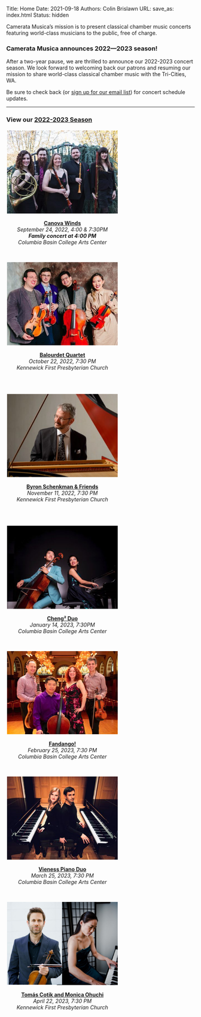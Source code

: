 Title: Home
Date: 2021-09-18
Authors: Colin Brislawn
URL:
save_as: index.html
Status: hidden

Camerata Musica’s mission is to present classical chamber music concerts featuring world-class musicians to the public, free of charge.

### Camerata Musica announces 2022—2023 season!

After a two-year pause, we are thrilled to announce our 2022-2023 concert season. We look forward to welcoming back our patrons and resuming our mission to share world-class classical chamber music with the Tri-Cities, WA.

Be sure to check back (or [sign up for our email list](http://eepurl.com/cD1Zvv)) for concert schedule updates.

---

### View our [2022-2023 Season]({filename}/pages/CurrentSeason.md)


<div class="season-container">

  <div class="season-cell">
    <a href="./canova-winds.html"><img alt="Canova Winds photo" src="/images/2022-2023/CanovaWinds-small.jpg"/></a>
    <p>
      <strong><a href="./canova-winds.html">Canova Winds</a></strong><br/> <em>September 24, 2022, 4:00 &amp; 7:30PM</em><br/> 
      <strong><em>Family concert at 4:00 PM</em></strong><br/> 
      <em>Columbia Basin College Arts Center</em><br/>
      <br/>
    </p>
  </div>
  
  <div class="season-cell">
    <a href="./balourdet-quartet.html"><img alt="Balourdet Quartet photo" src="/images/2022-2023/BalourdetQuartet-small.jpg"/></a>
    <p>
      <strong><a href="./balourdet-quartet.html">Balourdet Quartet</a></strong><br/> 
      <em>October 22, 2022, 7:30 PM</em><br/> <em>Kennewick First Presbyterian Church</em><br/> 
      <br/>
      <br/>
    </p>
  </div>
  
  <div class="season-cell">
    <a href="./byron-schenkman-2022.html"><img alt="Byron Schenkman at" src="/images/2022-2023/ByronSchenkman-small.jpg"/></a>
    <p>
    <strong><a href="./byron-schenkman-2022.html">Byron Schenkman &amp; Friends</a></strong><br/> 
    <em>November 11, 2022, 7:30 PM</em><br/> <em>Kennewick First Presbyterian Church</em><br/> 
    <br/>
    <br/>
    </p>
  </div>

  <div class="season-cell">
    <a href="./Cheng-2-Duo.html"><img alt="Cheng² Duo, back to back" src="/images/2022-2023/Cheng2Duo-small.jpg"/></a>
    <p>
      <strong><a href="./Cheng-2-Duo.html">Cheng² Duo</a></strong><br/> 
      <em>January 14, 2023, 7:30PM</em><br/> 
      <em>Columbia Basin College Arts Center</em><br/>
      <br/>
    </p>
  </div>
  
  <div class="season-cell">
    <a href="./fandango.html"><img alt="Fandango group photo" src="/images/2022-2023/Fandango-small.jpg"/></a>
    <p>
      <strong><a href="./fandango.html">Fandango!</a></strong><br/> 
      <em>February 25, 2023, 7:30 PM</em><br/> 
      <em>Columbia Basin College Arts Center</em><br/>
      <br/>
    </p>
  </div>
  
  <div class="season-cell">
    <a href="./vieness-piano-duo.html"><img alt="Vieness Piano Duo back to back at pianos" src="/images/2022-2023/VienessPianoDuo-small.jpg"/></a>
    <p>
      <strong><a href="./vieness-piano-duo.html">Vieness Piano Duo</a></strong><br/> 
      <em>March 25, 2023, 7:30 PM</em><br/> 
      <em>Columbia Basin College Arts Center</em><br/>
      <br/>
    </p>
  </div>

  <div class="season-cell">
    <a href="./tomas-cotiksusan-chan.html"><img alt="Tomás Cotik and Susan Chan" src="/images/2022-2023/TomasCotikandMonicaOhuchi-small.jpg"/></a>
    <p>
      <strong><a href="./tomas-cotiksusan-chan.html">Tomás Cotik and Monica Ohuchi</a></strong><br/> 
      <em>April 22, 2023, 7:30 PM</em><br/> 
      <em>Kennewick First Presbyterian Church</em><br/>
      <br/>
    </p>
    </div>
  
</div>

<style>

  .season-container {
  display: grid;
  grid-template-columns:  repeat(auto-fit, minmax(280px, 300px));
  grid-auto-flow: row;
  justify-content: start;
  
  
  }
  .season-cell {
  padding: 2px;
    text-align: center;
    margin-bottom: 10px;
    text-decoration: none;
    border-bottom: none;

  }

</style>


<!--
<table>
<colgroup>
<col style="width: 33%"/>
<col style="width: 33%"/>
<col style="width: 33%"/>
</colgroup>
<tbody>
<tr class="odd">
<td style="text-align: center;"><a href="./canova-winds.html"><img alt="Canova Winds photo" src="/images/2022-2023/CanovaWinds-small.jpg"/></a></td>
<td style="text-align: center;"><a href="./balourdet-quartet.html"><img alt="Balourdet Quartet photo" src="/images/2022-2023/BalourdetQuartet-small.jpg"/></a></td>
<td style="text-align: center;"><a href="./byron-schenkman-2022.html"><img alt="Byron Schenkman at" src="/images/2022-2023/ByronSchenkman-small.jpg"/></a></td>
</tr>
<tr class="even">
<td style="text-align: center;"><strong><a href="./canova-winds.html">Canova Winds</a></strong><br/> <em>September 24, 2022, 4:00 &amp; 7:30PM</em><br/> <strong><em>Special family concert at 4:00 PM</em></strong><br/> <em>Columbia Basin College Arts Center</em><br/><br/></td>
<td style="text-align: center;"><strong><a href="./balourdet-quartet.html">Balourdet Quartet</a></strong><br/> <em>October 22, 2022, 7:30 PM</em><br/> <em>Kennewick First Presbyterian Church</em><br/> <br/><br/></td>
<td style="text-align: center;"><strong><a href="./byron-schenkman-2022.html">Byron Schenkman &amp; Friends</a></strong><br/> <em>November 19, 2022, 7:30 PM</em><br/> <em>Kennewick First Presbyterian Church</em><br/> <br/><br/></td>
</tr>
<tr class="odd">
<td style="text-align: center;"><a href="./Cheng-2-Duo.html"><img alt="Cheng² Duo, back to back" src="/images/2022-2023/Cheng2Duo-small.jpg"/></a></td>
<td style="text-align: center;"><a href="./fandango.html"><img alt="Fandango group photo" src="/images/2022-2023/Fandango-small.jpg"/></a></td>
<td style="text-align: center;"><a href="./vieness-piano-duo.html"><img alt="Vieness Piano Duo back to back at pianos" src="/images/2022-2023/VienessPianoDuo-small.jpg"/></a></td>
</tr>
<tr class="even">
<td style="text-align: center;"><strong><a href="./Cheng-2-Duo.html">Cheng² Duo</a></strong><br/> <em>January 14, 2023, 7:30PM</em><br/> <em>Columbia Basin College Arts Center</em><br/><br/></td>
<td style="text-align: center;"><strong><a href="./fandango.html">Fandango!</a></strong><br/> <em>February 25, 2023, 7:30 PM</em><br/> <em>Columbia Basin College Arts Center</em><br/><br/></td>
<td style="text-align: center;"><strong><a href="./vieness-piano-duo.html">Vieness Piano Duo</a></strong><br/> <em>March 25, 2023, 7:30 PM</em><br/> <em>Columbia Basin College Arts Center</em><br/><br/></td>
</tr>
<tr class="odd">
<td style="text-align: center;"><a href="./tomas-cotiksusan-chan.html"><img alt="Tomás Cotik and Susan Chan" src="/images/2022-2023/TomasCotikandSusanChan-small.jpg"/></a></td>
<td style="text-align: center;"></td>
<td style="text-align: center;"></td>
</tr>
<tr class="even">
<td style="text-align: center;"><strong><a href="./tomas-cotiksusan-chan.html">Tomás Cotik and Susan Chan</a></strong><br/> <em>April 22, 2023, 7:30 PM</em><br/> <em>Kennewick First Presbyterian Church</em><br/><br/></td>
<td style="text-align: center;"></td>
<td style="text-align: center;"></td>
</tr>
</tbody>
</table>
-->

<!--

# Simple list of images

[![Byron Schenkman at](/images/2022-2023/ByronSchenkman-small.jpg)]({filename}/2022-2023/ByronSchenkman2022.md)
[![Cheng² Duo, back to back](/images/2022-2023/Cheng2Duo-small.jpg)]({filename}/2022-2023/Cheng2Duo.md)
[![Fandango group photo](/images/2022-2023/Fandango-small.jpg)]({filename}/2022-2023/Fandango.md)
[![Vieness Piano Duo back to back at pianos](/images/2022-2023/VienessPianoDuo-small.jpg)]({filename}/2022-2023/VienessPianoDuo.md)
[![Tomás Cotik and Susan Chan](/images/2022-2023/TomasCotikandSusanChan-small.jpg)]({filename}/2022-2023/TomasCotikandSusanChan.md)

-->

<!--

---

### Camerata Update

This season’s concerts are scheduled for two different locations.  Some will take place in the [Performance Theatre at Columbia Basin College in Pasco](https://www.google.com/maps/place/CBC+Arts+Center,+Pasco,+WA+99301/@46.2508062,-119.1227316,19z/), while others will be held at [First Presbyterian Church in Kennewick](https://goo.gl/maps/quHQSkdBnScDHqh26).  We are very grateful to both institutions for welcoming us so warmly to their facilities.

We are extremely fortunate that Battelle, operator of Pacific Northwest National Laboratory, has donated its Steinway piano to Camerata.  Pianists on our series have played (and praised) this instrument since 1988 when Battelle originally purchased it for our use.  The piano will be located at Kennewick First Presbyterian Church.

 Information about each concert’s location will be included on this website, our Facebook page, next season’s flyers and posters, and our [announcement emails](http://eepurl.com/cD1Zvv), as well as on the reminder cards we send to [patrons](https://www.cameratamusica.com/pages/supporting-camerata-musica.html).

We look forward to having you join us for another season of chamber music.

-->

<style>

.entry-content a img,
.entry-content a img:hover {
    width: 280px;
    margin-right: 5px;
    margin-bottom: 10px;
    text-decoration: none;
    border-bottom: none;
}

figure {
  display: inline-block;
  text-align: center;
  margin: 5px; /* adjust as needed */
}

/* Center body text for long text letters */
/* .entry-content p,
.entry-content ol li {
    max-width: 80%;
    margin: 2% 10%;
    font-size: 18px;
} */

</style>

